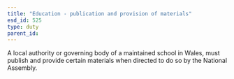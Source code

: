 ```yaml
---
title: "Education - publication and provision of materials"
esd_id: 525
type: duty
parent_id:  
---
```


A local authority or governing body of a maintained school in Wales, must publish and provide certain materials when directed to do so by the National Assembly. 

